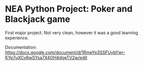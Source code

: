 # NEA Python Project: Poker and Blackjack game
First major project.
Not very clean, however it was a good learning experience.

Documentation: https://docs.google.com/document/d/1RmeYp3SSFUybYwr-KYe7uXCv6wSYsa7X4OH4dgeTV2w/edit
